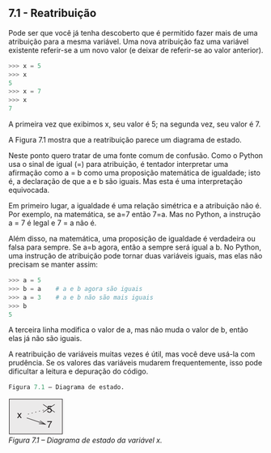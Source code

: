 ## 7.1 - Reatribuição

Pode ser que você já tenha descoberto que é permitido fazer mais de uma atribuição para a mesma variável. Uma nova atribuição faz uma variável existente referir-se a um novo valor (e deixar de referir-se ao valor anterior).

```python
>>> x = 5
>>> x
5
>>> x = 7
>>> x
7
```

A primeira vez que exibimos x, seu valor é 5; na segunda vez, seu valor é 7.

A Figura 7.1 mostra que a reatribuição parece um diagrama de estado.

Neste ponto quero tratar de uma fonte comum de confusão. Como o Python usa o sinal de igual (=) para atribuição, é tentador interpretar uma afirmação como a = b como uma proposição matemática de igualdade; isto é, a declaração de que a e b são iguais. Mas esta é uma interpretação equivocada.

Em primeiro lugar, a igualdade é uma relação simétrica e a atribuição não é. Por exemplo, na matemática, se a=7 então 7=a. Mas no Python, a instrução a = 7 é legal e 7 = a não é.

Além disso, na matemática, uma proposição de igualdade é verdadeira ou falsa para sempre. Se a=b agora, então a sempre será igual a b. No Python, uma instrução de atribuição pode tornar duas variáveis iguais, mas elas não precisam se manter assim:

```python
>>> a = 5
>>> b = a    # a e b agora são iguais
>>> a = 3    # a e b não são mais iguais
>>> b
5
```

A terceira linha modifica o valor de a, mas não muda o valor de b, então elas já não são iguais.

A reatribuição de variáveis muitas vezes é útil, mas você deve usá-la com prudência. Se os valores das variáveis mudarem frequentemente, isso pode dificultar a leitura e depuração do código.

```python
Figura 7.1 – Diagrama de estado.
```

![Figura 7.1 – Diagrama de estado da variável x.](fig/tnkp_0701.png)
<br>_Figura 7.1 – Diagrama de estado da variável x._

